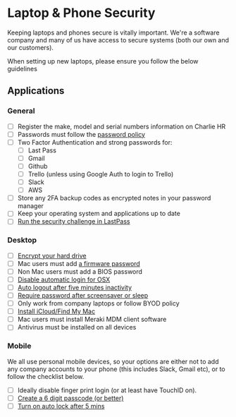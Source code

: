 # Laptop & Phone Security

Keeping laptops and phones secure is vitally important. We're a software company and many of us have access to secure systems (both our own and our customers).

When setting up new laptops, please ensure you follow the below guidelines

## Applications

### General

- [ ] Register the make, model and serial numbers information on Charlie HR
- [ ] Passwords must follow the [password policy](password_policy.md)
- [ ] Two Factor Authentication and strong passwords for:
  - [ ] Last Pass
  - [ ] Gmail
  - [ ] Github
  - [ ] Trello (unless using Google Auth to login to Trello)
  - [ ] Slack
  - [ ] AWS
- [ ] Store any 2FA backup codes as encrypted notes in your password manager 
- [ ] Keep your operating system and applications up to date
- [ ] [Run the security challenge in LastPass](https://lastpass.com/support.php?cmd=getfeaturefaq&feature=feataure_12)

### Desktop

- [ ] [Encrypt your hard drive](https://support.apple.com/en-gb/HT204837)
- [ ] Mac users must add [a firmware password](https://support.apple.com/en-gb/HT204455)
- [ ] Non Mac users must add a BIOS password
- [ ] [Disable automatic login for OSX](https://www.intego.com/mac-security-blog/mac-security-tip-disable-automatic-login/)
- [ ] [Auto logout after five minutes inactivity](https://support.apple.com/kb/PH18670?locale=en_US)
- [ ] [Require password after screensaver or sleep](https://support.apple.com/kb/PH18669?locale=en_US&viewlocale=en_US)
- [ ] Only work from company laptops or follow BYOD policy
- [ ] [Install iCloud/Find My Mac](https://www.icloud.com)
- [ ] Mac users must install Meraki MDM client software 
- [ ] Antivirus must be installed on all devices 

### Mobile

We all use personal mobile devices, so your options are either not to add any company accounts to your phone (this includes Slack, Gmail etc), or to follow the checklist below.

- [ ] Ideally disable finger print login (or at least have TouchID on).
- [ ] [Create a 6 digit passcode (or better)](http://www.cnet.com/uk/how-to/secure-your-ios-device-with-a-six-digit-passcode-on-ios-9/)
- [ ] [Turn on auto lock after 5 mins](http://www.imore.com/how-change-auto-lock-time-your-iphone-or-ipad)
